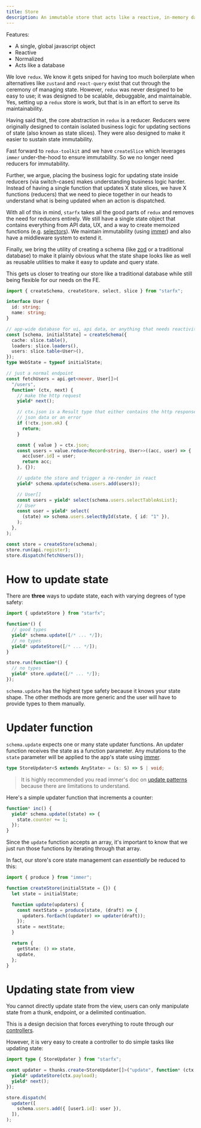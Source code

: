 ```yaml
---
title: Store
description: An immutable store that acts like a reactive, in-memory database
---
```


Features:

- A single, global javascript object
- Reactive
- Normalized
- Acts like a database

We love `redux`. We know it gets sniped for having too much boilerplate when
alternatives like `zustand` and `react-query` exist that cut through the
ceremony of managing state. However, `redux` was never designed to be easy to
use; it was designed to be scalable, debuggable, and maintainable. Yes, setting
up a `redux` store is work, but that is in an effort to serve its
maintainability.

Having said that, the core abstraction in `redux` is a reducer. Reducers were
originally designed to contain isolated business logic for updating sections of
state (also known as state slices). They were also designed to make it easier to
sustain state immutability.

Fast forward to `redux-toolkit` and we have `createSlice` which leverages
`immer` under-the-hood to ensure immutability. So we no longer need reducers for
immutability.

Further, we argue, placing the business logic for updating state inside reducers
(via switch-cases) makes understanding business logic harder. Instead of having
a single function that updates X state slices, we have X functions (reducers)
that we need to piece together in our heads to understand what is being updated
when an action is dispatched.

With all of this in mind, `starfx` takes all the good parts of `redux` and
removes the need for reducers entirely. We still have a single state object that
contains everything from API data, UX, and a way to create memoized functions
(e.g. [selectors](/selectors)). We maintain immutability (using
[immer](https://github.com/immerjs/immer)) and also have a middleware system to
extend it.

Finally, we bring the utility of creating a schema (like [zod](https://zod.dev)
or a traditional database) to make it plainly obvious what the state shape looks
like as well as reusable utilities to make it easy to update and query state.

This gets us closer to treating our store like a traditional database while
still being flexible for our needs on the FE.

```ts
import { createSchema, createStore, select, slice } from "starfx";

interface User {
  id: string;
  name: string;
}

// app-wide database for ui, api data, or anything that needs reactivity
const [schema, initialState] = createSchema({
  cache: slice.table(),
  loaders: slice.loaders(),
  users: slice.table<User>(),
});
type WebState = typeof initialState;

// just a normal endpoint
const fetchUsers = api.get<never, User[]>(
  "/users",
  function* (ctx, next) {
    // make the http request
    yield* next();

    // ctx.json is a Result type that either contains the http response
    // json data or an error
    if (!ctx.json.ok) {
      return;
    }

    const { value } = ctx.json;
    const users = value.reduce<Record<string, User>>((acc, user) => {
      acc[user.id] = user;
      return acc;
    }, {});

    // update the store and trigger a re-render in react
    yield* schema.update(schema.users.add(users));

    // User[]
    const users = yield* select(schema.users.selectTableAsList);
    // User
    const user = yield* select(
      (state) => schema.users.selectById(state, { id: "1" }),
    );
  },
);

const store = createStore(schema);
store.run(api.register);
store.dispatch(fetchUsers());
```

# How to update state

There are **three** ways to update state, each with varying degrees of type
safety:

```ts
import { updateStore } from "starfx";

function*() {
  // good types
  yield* schema.update([/* ... */]);
  // no types
  yield* updateStore([/* ... */]);
}

store.run(function*() {
  // no types
  yield* store.update([/* ... */]);
});
```

`schema.update` has the highest type safety because it knows your state shape.
The other methods are more generic and the user will have to provide types to
them manually.

# Updater function

`schema.update` expects one or many state updater functions. An updater function
receives the state as a function parameter. Any mutations to the `state`
parameter will be applied to the app's state using
[immer](https://github.com/immerjs/immer).

```ts
type StoreUpdater<S extends AnyState> = (s: S) => S | void;
```

> It is highly recommended you read immer's doc on
> [update patterns](https://immerjs.github.io/immer/update-patterns) because
> there are limitations to understand.

Here's a simple updater function that increments a counter:

```ts
function* inc() {
  yield* schema.update((state) => {
    state.counter += 1;
  });
}
```

Since the `update` function accepts an array, it's important to know that we
just run those functions by iterating through that array.

In fact, our store's core state management can _essentially_ be reduced to this:

```ts
import { produce } from "immer";

function createStore(initialState = {}) {
  let state = initialState;

  function update(updaters) {
    const nextState = produce(state, (draft) => {
      updaters.forEach((updater) => updater(draft));
    });
    state = nextState;
  }

  return {
    getState: () => state,
    update,
  };
}
```

# Updating state from view

You cannot directly update state from the view, users can only manipulate state
from a thunk, endpoint, or a delimited continuation.

This is a design decision that forces everything to route through our
[controllers](/controllers).

However, it is very easy to create a controller to do simple tasks like updating
state:

```ts
import type { StoreUpdater } from "starfx";

const updater = thunks.create<StoreUpdater[]>("update", function* (ctx, next) {
  yield* updateStore(ctx.payload);
  yield* next();
});

store.dispatch(
  updater([
    schema.users.add({ [user1.id]: user }),
  ]),
);
```
